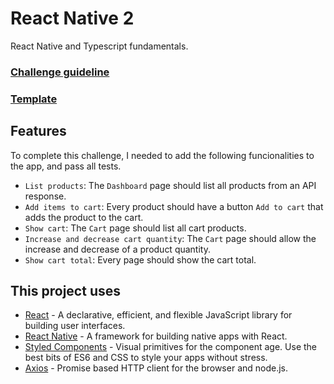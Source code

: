 # React Native 2
React Native and Typescript fundamentals.

### [Challenge guideline](https://github.com/Rocketseat/bootcamp-gostack-desafios/tree/master/desafio-fundamentos-react-native)
### [Template](https://github.com/Rocketseat/gostack-template-fundamentos-react-native)

## Features

To complete this challenge, I needed to add the following funcionalities to the app, and pass all tests.

* ``List products``: The ``Dashboard`` page should list all products from an API response.
* ``Add items to cart``: Every product should have a button ``Add to cart`` that adds the product to the cart.
* ``Show cart``: The ``Cart`` page should list all cart products.
* ``Increase and decrease cart quantity``: The ``Cart`` page should allow the increase and decrease of a product quantity.
* ``Show cart total``: Every page should show the cart total.

## This project uses

* [React](https://github.com/facebook/react) - A declarative, efficient, and flexible JavaScript library for building user interfaces.
* [React Native](https://github.com/facebook/react-native) - A framework for building native apps with React.
* [Styled Components](https://github.com/styled-components/styled-components) - Visual primitives for the component age. Use the best bits of ES6 and CSS to style your apps without stress.
* [Axios](https://github.com/axios/axios) - Promise based HTTP client for the browser and node.js.
